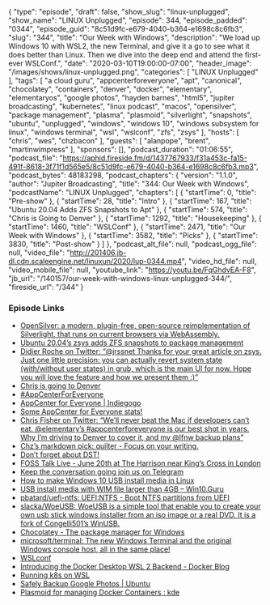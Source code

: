 {
  "type": "episode",
  "draft": false,
  "show_slug": "linux-unplugged",
  "show_name": "LINUX Unplugged",
  "episode": 344,
  "episode_padded": "0344",
  "episode_guid": "8c51d9fc-e679-4040-b364-e1698c8c6fb3",
  "slug": "344",
  "title": "Our Week with Windows",
  "description": "We load up Windows 10 with WSL2, the new Terminal, and give it a go to see what it does better than Linux. Then we dive into the deep end and attend the first-ever WSLConf.",
  "date": "2020-03-10T19:00:00-07:00",
  "header_image": "/images/shows/linux-unplugged.png",
  "categories": [
    "LINUX Unplugged"
  ],
  "tags": [
    "a cloud guru",
    "appcenterforeveryone",
    "apt",
    "canonical",
    "chocolatey",
    "containers",
    "denver",
    "docker",
    "elementary",
    "elementaryos",
    "google photos",
    "hayden barnes",
    "html5",
    "jupiter broadcasting",
    "kubernetes",
    "linux podcast",
    "macos",
    "opensilver",
    "package management",
    "plasma",
    "plasmoid",
    "silverlight",
    "snapshots",
    "ubuntu",
    "unplugged",
    "windows",
    "windows 10",
    "windows subsystem for linux",
    "windows terminal",
    "wsl",
    "wslconf",
    "zfs",
    "zsys"
  ],
  "hosts": [
    "chris",
    "wes",
    "chzbacon"
  ],
  "guests": [
    "alanpope",
    "brent",
    "martinwimpress"
  ],
  "sponsors": [],
  "podcast_duration": "01:06:55",
  "podcast_file": "https://aphid.fireside.fm/d/1437767933/f31a453c-fa15-491f-8618-3f71f1d565e5/8c51d9fc-e679-4040-b364-e1698c8c6fb3.mp3",
  "podcast_bytes": 48183298,
  "podcast_chapters": {
    "version": "1.1.0",
    "author": "Jupiter Broadcasting",
    "title": "344: Our Week with Windows",
    "podcastName": "LINUX Unplugged",
    "chapters": [
      {
        "startTime": 0,
        "title": "Pre-show"
      },
      {
        "startTime": 28,
        "title": "Intro"
      },
      {
        "startTime": 167,
        "title": "Ubuntu 20.04 Adds ZFS Snapshots to Apt"
      },
      {
        "startTime": 574,
        "title": "Chris is Going to Denver"
      },
      {
        "startTime": 1292,
        "title": "Housekeeping"
      },
      {
        "startTime": 1460,
        "title": "WSLConf"
      },
      {
        "startTime": 2471,
        "title": "Our Week with Windows"
      },
      {
        "startTime": 3582,
        "title": "Picks"
      },
      {
        "startTime": 3830,
        "title": "Post-show"
      }
    ]
  },
  "podcast_alt_file": null,
  "podcast_ogg_file": null,
  "video_file": "http://201406.jb-dl.cdn.scaleengine.net/linuxun/2020/lup-0344.mp4",
  "video_hd_file": null,
  "video_mobile_file": null,
  "youtube_link": "https://youtu.be/FqGhdvEA-F8",
  "jb_url": "/140157/our-week-with-windows-linux-unplugged-344/",
  "fireside_url": "/344"
}


### Episode Links

  * [OpenSilver: a modern, plugin-free, open-source reimplementation of Silverlight, that runs on current browsers via WebAssembly. ](https://www.opensilver.net/ "OpenSilver: a modern, plugin-free, open-source reimplementation of Silverlight, that runs on current browsers via WebAssembly. ")
  * [Ubuntu 20.04’s zsys adds ZFS snapshots to package management](https://arstechnica.com/gadgets/2020/03/ubuntu-20-04s-zsys-adds-zfs-snapshots-to-package-management/ "Ubuntu 20.04’s zsys adds ZFS snapshots to package management")
  * [Didier Roche on Twitter: “@jrssnet Thanks for your great article on zsys. Just one little precision: you can actually revert system state (with/without user states) in grub, which is the main UI for now. Hope you will love the feature and how we present them :)”](https://twitter.com/didrocks/status/1237294654367895553 "Didier Roche on Twitter: “@jrssnet Thanks for your great article on zsys. Just one little precision: you can actually revert system state \(with/without user states\) in grub, which is the main UI for now. Hope you will love the feature and how we present them :\)”")
  * [Chris is going to Denver](https://chrislas.com/9 "Chris is going to Denver")
  * [#AppCenterForEveryone](https://twitter.com/hashtag/AppCenterForEveryone?src=hash&ref_src=twsrc%5Etfw "#AppCenterForEveryone")
  * [AppCenter for Everyone | Indiegogo](https://www.indiegogo.com/projects/appcenter-for-everyone/x/14857426 "AppCenter for Everyone | Indiegogo")
  * [Some AppCenter for Everyone stats!](https://twitter.com/elementary/status/1237043053006696448 "Some AppCenter for Everyone stats!")
  * [Chris Fisher on Twitter: “We’ll never beat the Mac if developers can’t eat. @elementary’s #appcenterforeveryone is our best shot in years. Why I’m driving to Denver to cover it, and my @lfnw backup plans”](https://twitter.com/ChrisLAS/status/1236985164678471682 "Chris Fisher on Twitter: “We’ll never beat the Mac if developers can’t eat. @elementary’s #appcenterforeveryone is our best shot in years. Why I’m driving to Denver to cover it, and my @lfnw backup plans”")
  * [Chz’s markdown pick: quilter - Focus on your writing.](https://github.com/lainsce/quilter "Chz’s markdown pick: quilter - Focus on your writing.")
  * [Don’t forget about DST!](https://www.jupiterbroadcasting.com/release-calendar/ "Don’t forget about DST!")
  * [FOSS Talk Live - June 20th at The Harrison near King’s Cross in London](https://fosstalk.com/foss-talk-live-2020 "FOSS Talk Live - June 20th at The Harrison near King’s Cross in London")
  * [Keep the conversation going join us on Telegram](https://jupiterbroadcasting.com/telegram "Keep the conversation going join us on Telegram")
  * [How to make Windows 10 USB install media in Linux](https://www.dedoimedo.com/computers/windows-10-usb-media-linux.html "How to make Windows 10 USB install media in Linux")
  * [USB install media with WIM file larger than 4GB – Win10.Guru](https://win10.guru/usb-install-media-with-larger-than-4gb-wim-file/ "USB install media with WIM file larger than 4GB – Win10.Guru")
  * [pbatard/uefi-ntfs: UEFI:NTFS - Boot NTFS partitions from UEFI](https://github.com/pbatard/uefi-ntfs "pbatard/uefi-ntfs: UEFI:NTFS - Boot NTFS partitions from UEFI")
  * [slacka/WoeUSB: WoeUSB is a simple tool that enable you to create your own usb stick windows installer from an iso image or a real DVD. It is a fork of Congelli501’s WinUSB.](https://github.com/slacka/WoeUSB "slacka/WoeUSB: WoeUSB is a simple tool that enable you to create your own usb stick windows installer from an iso image or a real DVD. It is a fork of Congelli501’s WinUSB.")
  * [Chocolatey - The package manager for Windows](https://chocolatey.org/ "Chocolatey - The package manager for Windows")
  * [microsoft/terminal: The new Windows Terminal and the original Windows console host, all in the same place!](https://github.com/microsoft/terminal "microsoft/terminal: The new Windows Terminal and the original Windows console host, all in the same place!")
  * [WSLconf](https://www.wslconf.dev/ "WSLconf")
  * [Introducing the Docker Desktop WSL 2 Backend - Docker Blog](https://www.docker.com/blog/new-docker-desktop-wsl2-backend/ "Introducing the Docker Desktop WSL 2 Backend - Docker Blog")
  * [Running k8s on WSL](https://twitter.com/sinclairinat0r/status/1237415484733231112 "Running k8s on WSL")
  * [Safely Backup Google Photos | Ubuntu](https://ubuntu.com/blog/safely-backup-google-photos "Safely Backup Google Photos | Ubuntu")
  * [Plasmoid for managing Docker Containers : kde](https://old.reddit.com/r/kde/comments/fen7lj/plasmoid_for_managing_docker_containers/ "Plasmoid for managing Docker Containers : kde")


